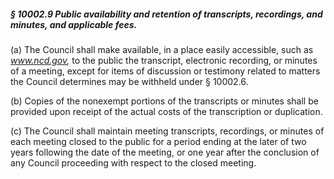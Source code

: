 ##### § 10002.9 Public availability and retention of transcripts, recordings, and minutes, and applicable fees. #####

(a) The Council shall make available, in a place easily accessible, such as *www.ncd.gov,* to the public the transcript, electronic recording, or minutes of a meeting, except for items of discussion or testimony related to matters the Council determines may be withheld under § 10002.6.

(b) Copies of the nonexempt portions of the transcripts or minutes shall be provided upon receipt of the actual costs of the transcription or duplication.

(c) The Council shall maintain meeting transcripts, recordings, or minutes of each meeting closed to the public for a period ending at the later of two years following the date of the meeting, or one year after the conclusion of any Council proceeding with respect to the closed meeting.